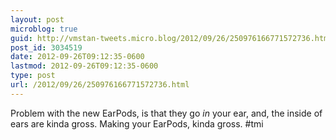 ```yaml
---
layout: post
microblog: true
guid: http://vmstan-tweets.micro.blog/2012/09/26/250976166771572736.html
post_id: 3034519
date: 2012-09-26T09:12:35-0600
lastmod: 2012-09-26T09:12:35-0600
type: post
url: /2012/09/26/250976166771572736.html
---
```

Problem with the new EarPods, is that they go *in* your ear, and, the inside of ears are kinda gross. Making your EarPods, kinda gross. #tmi
